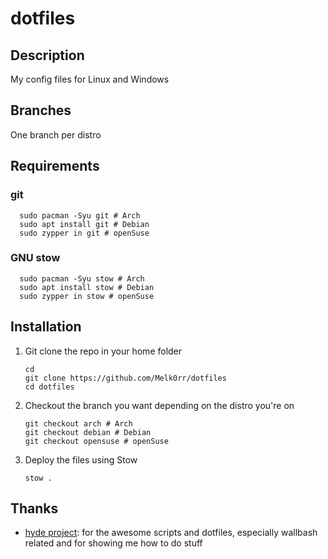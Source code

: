 # dotfiles
## Description
My config files for Linux and Windows

## Branches
One branch per distro

## Requirements
### git
```shell
  sudo pacman -Syu git # Arch
  sudo apt install git # Debian
  sudo zypper in git # openSuse
```
### GNU stow
```shell
  sudo pacman -Syu stow # Arch
  sudo apt install stow # Debian
  sudo zypper in stow # openSuse
```

## Installation
1. Git clone the repo in your home folder
   ```shell
   cd
   git clone https://github.com/Melk0rr/dotfiles
   cd dotfiles
   ```
2. Checkout the branch you want depending on the distro you're on
   ```shell
   git checkout arch # Arch
   git checkout debian # Debian
   git checkout opensuse # openSuse
   ```
3. Deploy the files using Stow
   ```shell
   stow .   
   ```
## Thanks
- [hyde project](https://github.com/prasanthrangan/hyprdots): for the awesome scripts and dotfiles, especially wallbash related and for showing me how to do stuff
